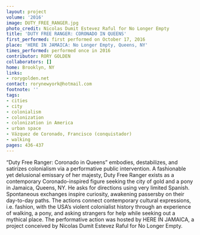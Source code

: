 ```yaml
---
layout: project
volume: '2016'
image: DUTY_FREE_RANGER.jpg
photo_credit: Nicolas Dumit Estevez Raful for No Longer Empty
title: 'DUTY FREE RANGER: CORONADO IN QUEENS'
first_performed: first performed on October 17, 2016
place: 'HERE IN JAMAICA: No Longer Empty, Queens, NY'
times_performed: performed once in 2016
contributor: RORY GOLDEN
collaborators: []
home: Brooklyn, NY
links:
- rorygolden.net
contact: rorynewyork@hotmail.com
footnote: ''
tags:
- cities
- city
- colonialism
- colonization
- colonization in America
- urban space
- Vázquez de Coronado, Francisco (conquistador)
- walking
pages: 436-437
---
```


“Duty Free Ranger: Coronado in Queens” embodies, destabilizes, and satirizes colonialism via a performative public intervention. A fashionable yet delusional emissary of her majesty, Duty Free Ranger exists as a contemporary Coronado-inspired figure seeking the city of gold and a pony in Jamaica, Queens, NY. He asks for directions using very limited Spanish. Spontaneous exchanges inspire curiosity, awakening passersby on their day-to-day paths. The actions connect contemporary cultural expressions, i.e. fashion, with the USA’s violent colonialist history through an experience of walking, a pony, and asking strangers for help while seeking out a mythical place. The performative action was hosted by HERE IN JAMAICA, a project conceived by Nicolas Dumit Estevez Raful for No Longer Empty.
